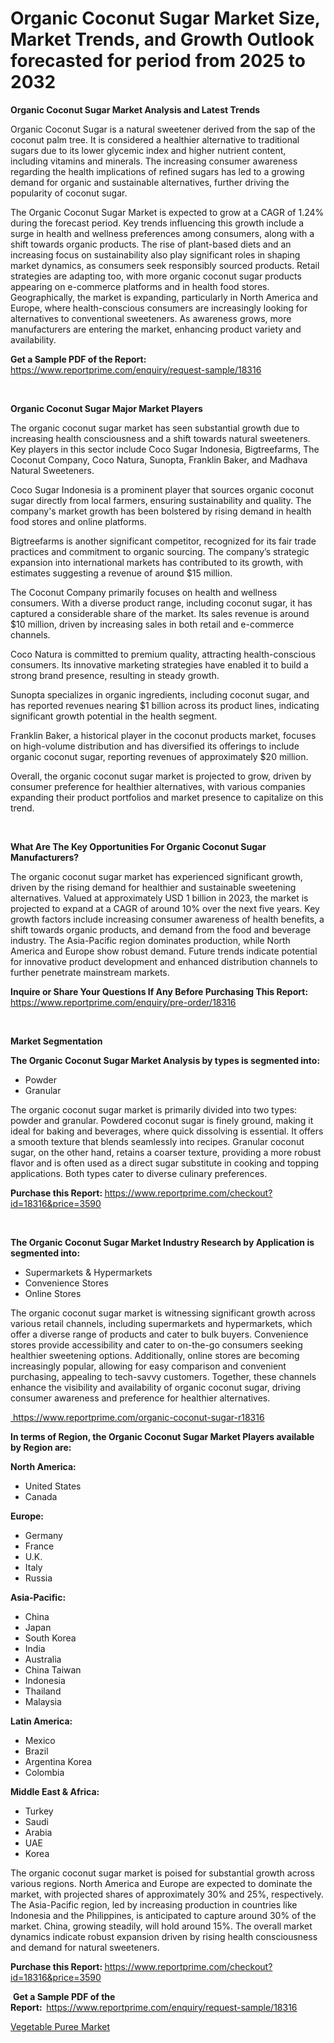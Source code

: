 <p><h1>Organic Coconut Sugar Market Size, Market Trends, and Growth Outlook forecasted for period from 2025 to 2032</h1></p><p><strong>Organic Coconut Sugar Market Analysis and Latest Trends</strong></p>
<p><p>Organic Coconut Sugar is a natural sweetener derived from the sap of the coconut palm tree. It is considered a healthier alternative to traditional sugars due to its lower glycemic index and higher nutrient content, including vitamins and minerals. The increasing consumer awareness regarding the health implications of refined sugars has led to a growing demand for organic and sustainable alternatives, further driving the popularity of coconut sugar.</p><p>The Organic Coconut Sugar Market is expected to grow at a CAGR of 1.24% during the forecast period. Key trends influencing this growth include a surge in health and wellness preferences among consumers, along with a shift towards organic products. The rise of plant-based diets and an increasing focus on sustainability also play significant roles in shaping market dynamics, as consumers seek responsibly sourced products. Retail strategies are adapting too, with more organic coconut sugar products appearing on e-commerce platforms and in health food stores. Geographically, the market is expanding, particularly in North America and Europe, where health-conscious consumers are increasingly looking for alternatives to conventional sweeteners. As awareness grows, more manufacturers are entering the market, enhancing product variety and availability.</p></p>
<p><strong>Get a Sample PDF of the Report:&nbsp;</strong> <a href="https://www.reportprime.com/enquiry/request-sample/18316?utm_campaign=2282&utm_medium=2&utm_source=Github&utm_content=ia&utm_term=19032025&utm_id=organic-coconut-sugar">https://www.reportprime.com/enquiry/request-sample/18316</a></p>
<p>&nbsp;</p>
<p><strong>Organic Coconut Sugar Major Market Players</strong></p>
<p><p>The organic coconut sugar market has seen substantial growth due to increasing health consciousness and a shift towards natural sweeteners. Key players in this sector include Coco Sugar Indonesia, Bigtreefarms, The Coconut Company, Coco Natura, Sunopta, Franklin Baker, and Madhava Natural Sweeteners.</p><p>Coco Sugar Indonesia is a prominent player that sources organic coconut sugar directly from local farmers, ensuring sustainability and quality. The company's market growth has been bolstered by rising demand in health food stores and online platforms. </p><p>Bigtreefarms is another significant competitor, recognized for its fair trade practices and commitment to organic sourcing. The company’s strategic expansion into international markets has contributed to its growth, with estimates suggesting a revenue of around $15 million.</p><p>The Coconut Company primarily focuses on health and wellness consumers. With a diverse product range, including coconut sugar, it has captured a considerable share of the market. Its sales revenue is around $10 million, driven by increasing sales in both retail and e-commerce channels.</p><p>Coco Natura is committed to premium quality, attracting health-conscious consumers. Its innovative marketing strategies have enabled it to build a strong brand presence, resulting in steady growth.</p><p>Sunopta specializes in organic ingredients, including coconut sugar, and has reported revenues nearing $1 billion across its product lines, indicating significant growth potential in the health segment.</p><p>Franklin Baker, a historical player in the coconut products market, focuses on high-volume distribution and has diversified its offerings to include organic coconut sugar, reporting revenues of approximately $20 million.</p><p>Overall, the organic coconut sugar market is projected to grow, driven by consumer preference for healthier alternatives, with various companies expanding their product portfolios and market presence to capitalize on this trend.</p></p>
<p>&nbsp;</p>
<p><strong>What Are The Key Opportunities For Organic Coconut Sugar Manufacturers?</strong></p>
<p><p>The organic coconut sugar market has experienced significant growth, driven by the rising demand for healthier and sustainable sweetening alternatives. Valued at approximately USD 1 billion in 2023, the market is projected to expand at a CAGR of around 10% over the next five years. Key growth factors include increasing consumer awareness of health benefits, a shift towards organic products, and demand from the food and beverage industry. The Asia-Pacific region dominates production, while North America and Europe show robust demand. Future trends indicate potential for innovative product development and enhanced distribution channels to further penetrate mainstream markets.</p></p>
<p><strong>Inquire or Share Your Questions If Any Before Purchasing This Report:</strong> <a href="https://www.reportprime.com/enquiry/pre-order/18316?utm_campaign=2282&utm_medium=2&utm_source=Github&utm_content=ia&utm_term=19032025&utm_id=organic-coconut-sugar">https://www.reportprime.com/enquiry/pre-order/18316</a></p>
<p>&nbsp;</p>
<p><strong>Market Segmentation</strong></p>
<p><strong>The Organic Coconut Sugar Market Analysis by types is segmented into:</strong></p>
<p><ul><li>Powder</li><li>Granular</li></ul></p>
<p><p>The organic coconut sugar market is primarily divided into two types: powder and granular. Powdered coconut sugar is finely ground, making it ideal for baking and beverages, where quick dissolving is essential. It offers a smooth texture that blends seamlessly into recipes. Granular coconut sugar, on the other hand, retains a coarser texture, providing a more robust flavor and is often used as a direct sugar substitute in cooking and topping applications. Both types cater to diverse culinary preferences.</p></p>
<p><strong>Purchase this Report:&nbsp;</strong><a href="https://www.reportprime.com/checkout?id=18316&price=3590&utm_campaign=2282&utm_medium=2&utm_source=Github&utm_content=ia&utm_term=19032025&utm_id=organic-coconut-sugar">https://www.reportprime.com/checkout?id=18316&price=3590</a></p>
<p>&nbsp;</p>
<p><strong>The Organic Coconut Sugar Market Industry Research by Application is segmented into:</strong></p>
<p><ul><li>Supermarkets & Hypermarkets</li><li>Convenience Stores</li><li>Online Stores</li></ul></p>
<p><p>The organic coconut sugar market is witnessing significant growth across various retail channels, including supermarkets and hypermarkets, which offer a diverse range of products and cater to bulk buyers. Convenience stores provide accessibility and cater to on-the-go consumers seeking healthier sweetening options. Additionally, online stores are becoming increasingly popular, allowing for easy comparison and convenient purchasing, appealing to tech-savvy customers. Together, these channels enhance the visibility and availability of organic coconut sugar, driving consumer awareness and preference for healthier alternatives.</p></p>
<p><a href="https://www.reportprime.com/organic-coconut-sugar-r18316?utm_campaign=2282&utm_medium=2&utm_source=Github&utm_content=ia&utm_term=19032025&utm_id=organic-coconut-sugar">&nbsp;https://www.reportprime.com/organic-coconut-sugar-r18316</a></p>
<p><strong>In terms of Region, the Organic Coconut Sugar Market Players available by Region are:</strong></p>
<p>
    <p> <strong> North America: </strong>
        <ul>
            <li>United States</li>
            <li>Canada</li>
        </ul>
        </p> 
    <p> <strong> Europe: </strong>
        <ul>
            <li>Germany</li>
            <li>France</li>
            <li>U.K.</li>
            <li>Italy</li>
            <li>Russia</li>
        </ul>
        </p> 
    <p> <strong> Asia-Pacific: </strong>
        <ul>
            <li>China</li>
            <li>Japan</li>
            <li>South Korea</li>
            <li>India</li>
            <li>Australia</li>
            <li>China Taiwan</li>
            <li>Indonesia</li>
            <li>Thailand</li>
            <li>Malaysia</li>
        </ul>
        </p> 
    <p> <strong> Latin America: </strong>
        <ul>
            <li>Mexico</li>
            <li>Brazil</li>
            <li>Argentina Korea</li>
            <li>Colombia</li>
        </ul>
        </p> 
    <p> <strong> Middle East & Africa: </strong>
        <ul>
            <li>Turkey</li>
            <li>Saudi</li>
            <li>Arabia</li>
            <li>UAE</li>
            <li>Korea</li>
        </ul>
    </p>
    </p>
<p><p>The organic coconut sugar market is poised for substantial growth across various regions. North America and Europe are expected to dominate the market, with projected shares of approximately 30% and 25%, respectively. The Asia-Pacific region, led by increasing production in countries like Indonesia and the Philippines, is anticipated to capture around 30% of the market. China, growing steadily, will hold around 15%. The overall market dynamics indicate robust expansion driven by rising health consciousness and demand for natural sweeteners.</p></p>
<p><strong>Purchase this Report: </strong><a href="https://www.reportprime.com/checkout?id=18316&price=3590&utm_campaign=2282&utm_medium=2&utm_source=Github&utm_content=ia&utm_term=19032025&utm_id=organic-coconut-sugar">https://www.reportprime.com/checkout?id=18316&price=3590</a></p>
<p>&nbsp;<strong>Get a Sample PDF of the Report:&nbsp;&nbsp;</strong><a href="https://www.reportprime.com/enquiry/request-sample/18316?utm_campaign=2282&utm_medium=2&utm_source=Github&utm_content=ia&utm_term=19032025&utm_id=organic-coconut-sugar">https://www.reportprime.com/enquiry/request-sample/18316</a></p>
<p><strong></strong></p>
<p><p><a href="https://github.com/NargisHussain432/Market-Research-Report-List-1/blob/main/vegetable-puree-market.md?utm_campaign=2282&utm_medium=2&utm_source=Github&utm_content=ia&utm_term=19032025&utm_id=organic-coconut-sugar">Vegetable Puree Market</a></p></p>